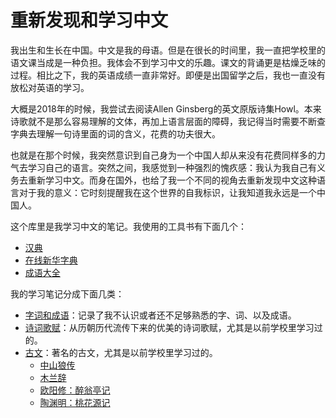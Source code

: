 # 重新发现和学习中文

我出生和生长在中国。中文是我的母语。但是在很长的时间里，我一直把学校里的语文课当成是一种负担。我体会不到学习中文的乐趣。课文的背诵更是枯燥乏味的过程。相比之下，我的英语成绩一直非常好。即便是出国留学之后，我也一直没有放松对英语的学习。

大概是2018年的时候，我尝试去阅读Allen Ginsberg的英文原版诗集Howl。本来诗歌就不是那么容易理解的文体，再加上语言层面的障碍，我记得当时需要不断查字典去理解一句诗里面的词的含义，花费的功夫很大。

也就是在那个时候，我突然意识到自己身为一个中国人却从来没有花费同样多的力气去学习自己的语言。突然之间，我感觉到一种强烈的愧疚感：我认为我自己有义务去重新学习中文。而身在国外，也给了我一个不同的视角去重新发现中文这种语言对于我的意义：它时刻提醒我在这个世界的自我标识，让我知道我永远是一个中国人。

这个库里是我学习中文的笔记。我使用的工具书有下面几个：

- [汉典](https://www.zdic.net/)
- [在线新华字典](http://xh.5156edu.com/)
- [成语大全](https://www.zjrze.cn/)

我的学习笔记分成下面几类：

- [字词和成语](./字词和成语.md)：记录了我不认识或者还不足够熟悉的字、词、以及成语。
- [诗词歌赋](./诗词歌赋.md)：从历朝历代流传下来的优美的诗词歌赋，尤其是以前学校里学习过的。
- [古文](./古文)：著名的古文，尤其是以前学校里学习过的。
  - [中山狼传](./古文/中山狼传.md)
  - [木兰辞](./古文/木兰辞.md)
  - [欧阳修：醉翁亭记](./古文/欧阳修_醉翁亭记.md)
  - [陶渊明：桃花源记](./古文/陶渊明_桃花源记.md)
